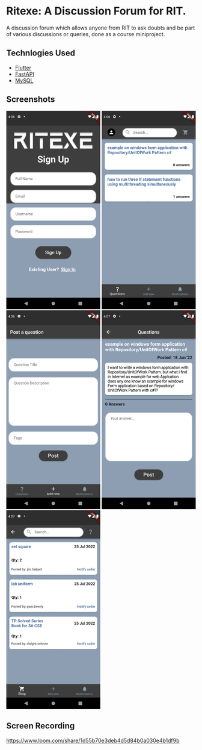 # Ritexe: A Discussion Forum for RIT.

A discussion forum which allows anyone from RIT to ask doubts and be part of various discussions or queries, done as a course miniproject.

## Technlogies Used
<ul>
<li><a href="https://flutter.dev/">Flutter</a></li>
<li><a href="https://fastapi.tiangolo.com/">FastAPI</a></li>
<li><a href="https://www.mysql.com/">MySQL</a></li>
</ul>

## Screenshots
<p>
<img src="assets/1.png" width="250">
<img src="assets/3.png" width="250">
<img src="assets/4.png" width="250">
<img src="assets/7.png" width="250">
<img src="assets/6.png" width="250">
</p>

## Screen Recording
https://www.loom.com/share/1d55b70e3deb4d5d84b0a030e4b1df9b
